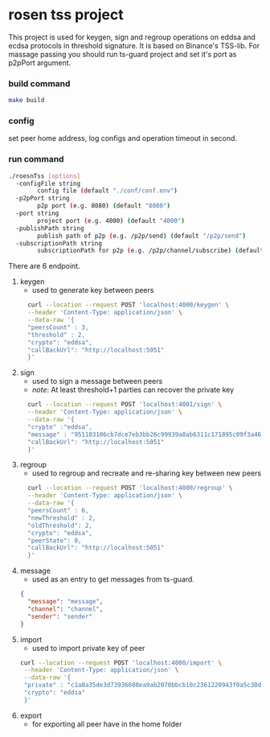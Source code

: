 # rosen tss project

This project is used for keygen, sign and regroup operations on eddsa and ecdsa protocols in threshold signature.
It is based on Binance's TSS-lib. For massage passing you should run ts-guard project and set it's port as p2pPort argument.

### build command 
```bash
make build
```

### config

set peer home address, log configs and operation timeout in second.

### run command
```bash
./roesnTss [options]
  -configFile string
        config file (default "./conf/conf.env")
  -p2pPort string
        p2p port (e.g. 8080) (default "8080")
  -port string
        project port (e.g. 4000) (default "4000")
  -publishPath string
        publish path of p2p (e.g. /p2p/send) (default "/p2p/send")
  -subscriptionPath string
        subscriptionPath for p2p (e.g. /p2p/channel/subscribe) (default "/p2p/channel/subscribe")
```

There are 6 endpoint.
1. keygen
   * used to generate key between peers 
   ```bash
     curl --location --request POST 'localhost:4000/keygen' \
     --header 'Content-Type: application/json' \
     --data-raw '{
     "peersCount" : 3,
     "threshold" : 2,
     "crypto": "eddsa",
     "callBackUrl": "http://localhost:5051"
     }'
     ```
2. sign
   * used to sign a message between peers 
   * *note*: At least threshold+1 parties can recover the private key
   ```bash
     curl --location --request POST 'localhost:4001/sign' \
     --header 'Content-Type: application/json' \
     --data-raw '{
     "crypto" :"eddsa",
     "message" : "951103106cb7dce7eb3bb26c99939a8ab6311c171895c09f3a4691d36bfb0a70",
     "callBackUrl": "http://localhost:5051"
     }'
     ```
3. regroup
   * used to regroup and recreate and re-sharing key between new peers
   ```bash
     curl --location --request POST 'localhost:4000/regroup' \
     --header 'Content-Type: application/json' \
     --data-raw '{
     "peersCount" : 6,
     "newThreshold" : 2,
     "oldThreshold": 2,
     "crypto": "eddsa",
     "peerState": 0,
     "callBackUrl": "http://localhost:5051"
     }'
     ```
4. message
   * used as an entry  to get messages from ts-guard.
   ```json
   {
     "message": "message",
     "channel": "channel",
     "sender": "sender"
   }
     ```
5. import
   * used to import private key of peer
   ```bash
   curl --location --request POST 'localhost:4000/import' \
    --header 'Content-Type: application/json' \
    --data-raw '{
    "private" : "c1a8a35de3d73936608ea9ab2070bbcb10c2361220943f0a5c30d7f04d81db4d9dd35bb9380eca988ce09afbc4158c7127a8cf82fcc63d126ca4322090dd0bf6",
    "crypto": "eddsa"
    }'
    ```
6. export
   * for exporting all peer have in the home folder


